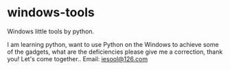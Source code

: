 # windows-tools
Windows little tools by python. 

I am learning python, want to use Python on the Windows to achieve some of the gadgets, what are the deficiencies please give me a correction, thank you! Let's come together..
Email: iesool@126.com
